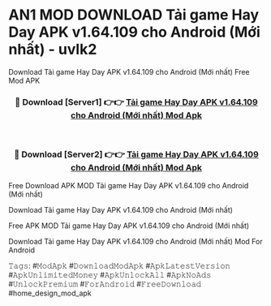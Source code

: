 # AN1 MOD DOWNLOAD Tải game Hay Day APK v1.64.109 cho Android (Mới nhất) - uvlk2
Download Tải game Hay Day APK v1.64.109 cho Android (Mới nhất) Free Mod APK

<div align="center">
<h3>🔴 Download [Server1] 👉👉 <a href="https://apk-comot.site?title=Tải_game_Hay_Day_APK_v1.64.109_cho_Android_(Mới_nhất)">Tải game Hay Day APK v1.64.109 cho Android (Mới nhất) Mod Apk</a></h3><br>

<h3>🔴 Download [Server2] 👉👉 <a href="https://apk-comot.site?title=Tải_game_Hay_Day_APK_v1.64.109_cho_Android_(Mới_nhất)">Tải game Hay Day APK v1.64.109 cho Android (Mới nhất) Mod Apk</a></h3>
</div>


Free Download APK MOD Tải game Hay Day APK v1.64.109 cho Android (Mới nhất)

Download Tải game Hay Day APK v1.64.109 cho Android (Mới nhất) 

Free APK MOD Tải game Hay Day APK v1.64.109 cho Android (Mới nhất) 

Download Tải game Hay Day APK v1.64.109 cho Android (Mới nhất) Mod For Android

𝚃𝚊𝚐𝚜: #𝙼𝚘𝚍𝙰𝚙𝚔 #𝙳𝚘𝚠𝚗𝚕𝚘𝚊𝚍𝙼𝚘𝚍𝙰𝚙𝚔 #𝙰𝚙𝚔𝙻𝚊𝚝𝚎𝚜𝚝𝚅𝚎𝚛𝚜𝚒𝚘𝚗 #𝙰𝚙𝚔𝚄𝚗𝚕𝚒𝚖𝚒𝚝𝚎𝚍𝙼𝚘𝚗𝚎𝚢 #𝙰𝚙𝚔𝚄𝚗𝚕𝚘𝚌𝚔𝙰𝚕𝚕 #𝙰𝚙𝚔𝙽𝚘𝙰𝚍𝚜 #𝚄𝚗𝚕𝚘𝚌𝚔𝙿𝚛𝚎𝚖𝚒𝚞𝚖 #𝙵𝚘𝚛𝙰𝚗𝚍𝚛𝚘𝚒𝚍 #𝙵𝚛𝚎𝚎𝙳𝚘𝚠𝚗𝚕𝚘𝚊𝚍 #home_design_mod_apk